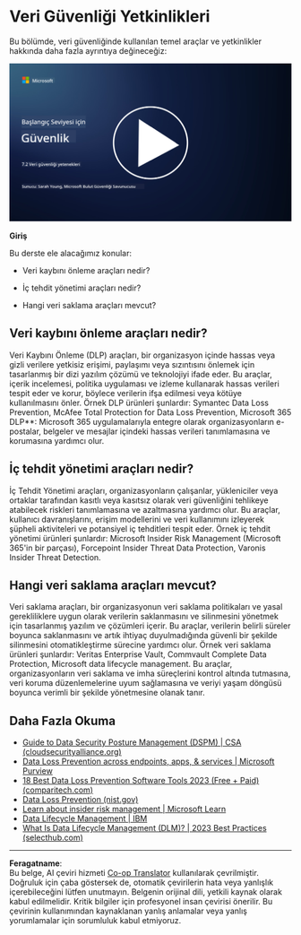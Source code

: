 <!--
CO_OP_TRANSLATOR_METADATA:
{
  "original_hash": "50697add9758e54693442d502d2d5f8a",
  "translation_date": "2025-09-04T00:55:50+00:00",
  "source_file": "7.2 Data security capabilities.md",
  "language_code": "tr"
}
-->
# Veri Güvenliği Yetkinlikleri

Bu bölümde, veri güvenliğinde kullanılan temel araçlar ve yetkinlikler hakkında daha fazla ayrıntıya değineceğiz:

[![Videoyu İzle](../../translated_images/7-2_placeholder.1f3c39f0c7cfea7ef355438079e171e047a0f79c8dc0b63ad78513b1910f7cdf.tr.png)](https://learn-video.azurefd.net/vod/player?id=0c9fff7c-e17c-4a14-ac3b-69b5a5786f55)

**Giriş**

Bu derste ele alacağımız konular:

- Veri kaybını önleme araçları nedir?

- İç tehdit yönetimi araçları nedir?

- Hangi veri saklama araçları mevcut?

## Veri kaybını önleme araçları nedir?

Veri Kaybını Önleme (DLP) araçları, bir organizasyon içinde hassas veya gizli verilere yetkisiz erişimi, paylaşımı veya sızıntısını önlemek için tasarlanmış bir dizi yazılım çözümü ve teknolojiyi ifade eder. Bu araçlar, içerik incelemesi, politika uygulaması ve izleme kullanarak hassas verileri tespit eder ve korur, böylece verilerin ifşa edilmesi veya kötüye kullanılmasını önler. Örnek DLP ürünleri şunlardır: Symantec Data Loss Prevention, McAfee Total Protection for Data Loss Prevention, Microsoft 365 DLP**: Microsoft 365 uygulamalarıyla entegre olarak organizasyonların e-postalar, belgeler ve mesajlar içindeki hassas verileri tanımlamasına ve korumasına yardımcı olur.

## İç tehdit yönetimi araçları nedir?

İç Tehdit Yönetimi araçları, organizasyonların çalışanlar, yükleniciler veya ortaklar tarafından kasıtlı veya kasıtsız olarak veri güvenliğini tehlikeye atabilecek riskleri tanımlamasına ve azaltmasına yardımcı olur. Bu araçlar, kullanıcı davranışlarını, erişim modellerini ve veri kullanımını izleyerek şüpheli aktiviteleri ve potansiyel iç tehditleri tespit eder. Örnek iç tehdit yönetimi ürünleri şunlardır: Microsoft Insider Risk Management (Microsoft 365'in bir parçası), Forcepoint Insider Threat Data Protection, Varonis Insider Threat Detection.

## Hangi veri saklama araçları mevcut?

Veri saklama araçları, bir organizasyonun veri saklama politikaları ve yasal gerekliliklere uygun olarak verilerin saklanmasını ve silinmesini yönetmek için tasarlanmış yazılım ve çözümleri içerir. Bu araçlar, verilerin belirli süreler boyunca saklanmasını ve artık ihtiyaç duyulmadığında güvenli bir şekilde silinmesini otomatikleştirme sürecine yardımcı olur. Örnek veri saklama ürünleri şunlardır: Veritas Enterprise Vault, Commvault Complete Data Protection, Microsoft data lifecycle management. Bu araçlar, organizasyonların veri saklama ve imha süreçlerini kontrol altında tutmasına, veri koruma düzenlemelerine uyum sağlamasına ve veriyi yaşam döngüsü boyunca verimli bir şekilde yönetmesine olanak tanır.

## Daha Fazla Okuma

- [Guide to Data Security Posture Management (DSPM) | CSA (cloudsecurityalliance.org)](https://cloudsecurityalliance.org/blog/2023/03/31/the-big-guide-to-data-security-posture-management-dspm/)
- [Data Loss Prevention across endpoints, apps, & services | Microsoft Purview](https://youtu.be/hvqq8L_0kgI)
- [18 Best Data Loss Prevention Software Tools 2023 (Free + Paid) (comparitech.com)](https://www.comparitech.com/data-privacy-management/data-loss-prevention-tools-software/)
- [Data Loss Prevention (nist.gov)](https://tsapps.nist.gov/publication/get_pdf.cfm?pub_id=904672)
- [Learn about insider risk management | Microsoft Learn](https://learn.microsoft.com/purview/insider-risk-management?WT.mc_id=academic-96948-sayoung)
- [Data Lifecycle Management | IBM](https://www.ibm.com/topics/data-lifecycle-management)
- [What Is Data Lifecycle Management (DLM)? | 2023 Best Practices (selecthub.com)](https://www.selecthub.com/big-data-analytics/data-lifecycle-management/)

---

**Feragatname**:  
Bu belge, AI çeviri hizmeti [Co-op Translator](https://github.com/Azure/co-op-translator) kullanılarak çevrilmiştir. Doğruluk için çaba göstersek de, otomatik çevirilerin hata veya yanlışlık içerebileceğini lütfen unutmayın. Belgenin orijinal dili, yetkili kaynak olarak kabul edilmelidir. Kritik bilgiler için profesyonel insan çevirisi önerilir. Bu çevirinin kullanımından kaynaklanan yanlış anlamalar veya yanlış yorumlamalar için sorumluluk kabul etmiyoruz.